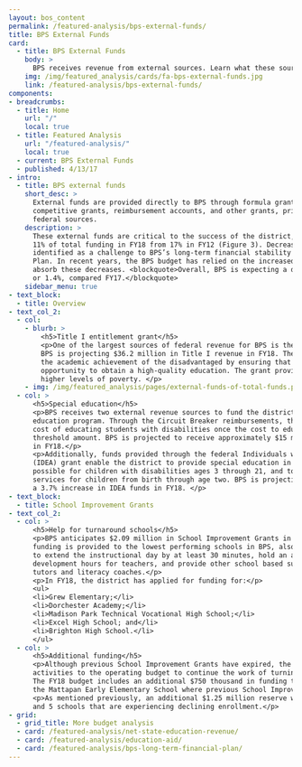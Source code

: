 ```yaml
---
layout: bos_content
permalink: /featured-analysis/bps-external-funds/
title: BPS External Funds
card:
  - title: BPS External Funds
    body: >
      BPS receives revenue from external sources. Learn what these sources are and what they support.
    img: /img/featured_analysis/cards/fa-bps-external-funds.jpg
    link: /featured-analysis/bps-external-funds/
components:
- breadcrumbs:
  - title: Home
    url: "/"
    local: true
  - title: Featured Analysis
    url: "/featured-analysis/"
    local: true
  - current: BPS External Funds
  - published: 4/13/17
- intro:
  - title: BPS external funds
    short_desc: >
      External funds are provided directly to BPS through formula grants (called entitlements), 
      competitive grants, reimbursement accounts, and other grants, primarily from state and 
      federal sources. 
    description: >
      These external funds are critical to the success of the district, but have decreased to 
      11% of total funding in FY18 from 17% in FY12 (Figure 3). Decreased external funding was 
      identified as a challenge to BPS’s long-term financial stability in the Long-Term Financial 
      Plan. In recent years, the BPS budget has relied on the increased City appropriation to help 
      absorb these decreases. <blockquote>Overall, BPS is expecting a decrease of $1.8 million, 
      or 1.4%, compared FY17.</blockquote>
    sidebar_menu: true
- text_block:
  - title: Overview
- text_col_2:
  - col: 
    - blurb: >
        <h5>Title I entitlement grant</h5>
        <p>One of the largest sources of federal revenue for BPS is the Title I entitlement grant. 
        BPS is projecting $36.2 million in Title I revenue in FY18. The grant’s purpose is to improve 
        the academic achievement of the disadvantaged by ensuring that that all students have an equal 
        opportunity to obtain a high-quality education. The grant provides direct funds to schools with 
        higher levels of poverty. </p>
    - img: /img/featured_analysis/pages/external-funds-of-total-funds.png
  - col: >
      <h5>Special education</h5>
      <p>BPS receives two external revenue sources to fund the district’s comprehensive special 
      education program. Through the Circuit Breaker reimbursements, the Commonwealth shares the 
      cost of educating students with disabilities once the cost to educate those students exceeds a 
      threshold amount. BPS is projected to receive approximately $15 million in Circuit Breaker revenue 
      in FY18.</p>
      <p>Additionally, funds provided through the federal Individuals with Disabilities Education Act 
      (IDEA) grant enable the district to provide special education in the least restrictive environment 
      possible for children with disabilities ages 3 through 21, and to provide early intervention 
      services for children from birth through age two. BPS is projecting to receive $17.9 million, or 
      a 3.7% increase in IDEA funds in FY18. </p>
- text_block:
  - title: School Improvement Grants
- text_col_2:
  - col: >
      <h5>Help for turnaround schools</h5>
      <p>BPS anticipates $2.09 million in School Improvement Grants in FY18 from the Commonwealth. This 
      funding is provided to the lowest performing schools in BPS, also known as turnaround schools, 
      to extend the instructional day by at least 30 minutes, hold an additional 100 professional 
      development hours for teachers, and provide other school based support, such as after school 
      tutors and literacy coaches.</p>
      <p>In FY18, the district has applied for funding for:</p>
      <ul>
      <li>Grew Elementary;</li>
      <li>Dorchester Academy;</li>
      <li>Madison Park Technical Vocational High School;</li>
      <li>Excel High School; and</li>
      <li>Brighton High School.</li>
      </ul>  
  - col: >
      <h5>Additional funding</h5>
      <p>Although previous School Improvement Grants have expired, the district has shifted these 
      activities to the operating budget to continue the work of turning around low performing schools. 
      The FY18 budget includes an additional $750 thousand in funding to transition the Dearborn and 
      the Mattapan Early Elementary School where previous School Improvement Grants have ended.</p>
      <p>As mentioned previously, an additional $1.25 million reserve will be set up for Level 3, 4, 
      and 5 schools that are experiencing declining enrollment.</p>
- grid:
  - grid_title: More budget analysis
  - card: /featured-analysis/net-state-education-revenue/
  - card: /featured-analysis/education-aid/
  - card: /featured-analysis/bps-long-term-financial-plan/
---
```


